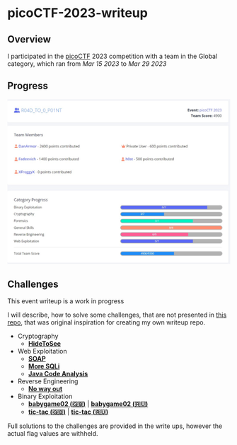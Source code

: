 # picoCTF-2023-writeup

## Overview

I participated in the [picoCTF](https://www.picoctf.org) 2023 competition with a team in the Global category, which ran from *Mar 15 2023* to *Mar 29 2023*

## Progress
![Team challenge progress during event](scores.jpg)

## Challenges ##
This event writeup is a work in progress

I will describe, how to solve some challenges, that are not presented in [this repo](https://github.com/snwau/picoCTF-2023-Writeup), that was original inspiration for creating my own writeup repo.

* Cryptography
  * **[HideToSee](Cryptography/HideToSee/HideToSee.md)**
* Web Exploitation
  * **[SOAP](Web%20Exploitation/SOAP/SOAP.md)**
  * **[More SQLi](Web%20Exploitation/More%20SQLi/More-SQLi.md)**
  * **[Java Code Analysis](Web%20Exploitation/Java%20Code%20Analysis/Java-code-analysis.md)**
* Reverse Engineering
  * **[No way out](Reverse%20Engineering/No%20way%20out/No-way-out.md)**
* Binary Exploitation
    * **[babygame02 (:gb:)](Binary%20Exploitation/babygame02/babygame02.md)** | **[babygame02 (:ru:)](Binary%20Exploitation/babygame02/babygame02-ru.md)**
    * **[tic-tac (:gb:)](Binary%20Exploitation/tic-tac/tic-tac.md)** | **[tic-tac (:ru:)](Binary%20Exploitation/tic-tac/tic-tac-ru.md)**

Full solutions to the challenges are provided in the write ups, however the actual flag values are withheld.
